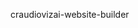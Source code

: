 craudiovizai-website-builder

<!-- Deployment triggered: 2025-10-25 01:27:32 UTC -->

<!-- Vite config updated: 2025-10-25 01:31:18 UTC -->


<!-- Preview Deployment Trigger: 2025-10-25 02:09:05 -->
